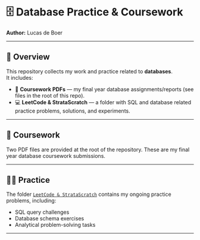 # 🗄️ Database Practice & Coursework

**Author:** Lucas de Boer  

---

## 📂 Overview
This repository collects my work and practice related to **databases**.  
It includes:
- 📑 **Coursework PDFs** — my final year database assignments/reports (see files in the root of this repo).  
- 💻 **LeetCode & StrataScratch** — a folder with SQL and database related practice problems, solutions, and experiments.  

---

## 📄 Coursework
Two PDF files are provided at the root of the repository. These are my final year database coursework submissions.

---

## 🧑‍💻 Practice
The folder [`LeetCode & StrataScratch`](./LeetCode%20&%20StrataScratch/) contains my ongoing practice problems, including:
- SQL query challenges
- Database schema exercises
- Analytical problem-solving tasks  

---

